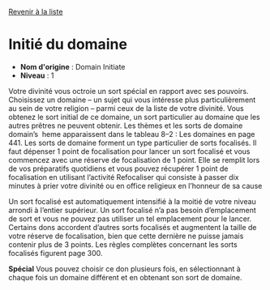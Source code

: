 [Revenir à la liste](list.md)

# Initié du domaine

 * **Nom d'origine** : Domain Initiate
 * **Niveau** : 1


<p>Votre divinité vous octroie un sort spécial en rapport avec ses pouvoirs. Choisissez un domaine – un sujet qui vous intéresse plus particulièrement au sein de votre religion – parmi ceux de la liste de votre divinité. Vous obtenez le sort initial de ce domaine, un sort particulier au domaine que les autres prêtres ne peuvent obtenir. Les thèmes et les sorts de domaine domain’s&nbsp; heme apparaissent dans le tableau 8–2 : Les domaines en page 441. Les sorts de domaine forment un type particulier de sorts focalisés. Il faut dépenser 1 point de focalisation pour lancer un sort focalisé et vous commencez avec une réserve de focalisation de 1 point. Elle se remplit lors de vos préparatifs quotidiens et vous pouvez récupérer 1 point de focalisation en utilisant l’activité Refocaliser qui consiste à passer dix minutes à prier votre divinité ou en office religieux en l’honneur de sa cause</p>
<p>Un sort focalisé est automatiquement intensifié à la moitié de votre niveau arrondi à l’entier supérieur. Un sort focalisé n’a pas besoin d’emplacement de sort et vous ne pouvez pas utiliser un tel emplacement pour le lancer. Certains dons accordent d’autres sorts focalisés et augmentent la taille de votre réserve de focalisation, bien que cette dernière ne puisse jamais contenir plus de 3 points. Les règles complètes concernant les sorts focalisés figurent page 300.</p>
<p><strong>Spécial</strong> Vous pouvez choisir ce don plusieurs fois, en sélectionnant à chaque fois un domaine différent et en obtenant son sort de domaine.</p>